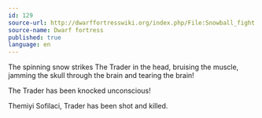 ```yaml
---
id: 129
source-url: http://dwarffortresswiki.org/index.php/File:Snowball_fight.png
source-name: Dwarf fortress
published: true
language: en
---
```

The spinning snow strikes The Trader in the head, bruising the muscle, jamming the skull through the brain and tearing the brain!

The Trader has been knocked unconscious!

Themiyi Sofilaci, Trader has been shot and killed.
